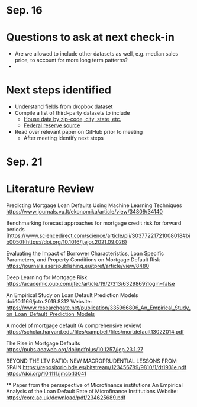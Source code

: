 # Sep. 16
# Questions to ask at next check-in 
- Are we allowed to include other datasets as well, e.g. median sales price, to account for more long term patterns?
- 

# Next steps identified
- Understand fields from dropbox dataset
- Compile a list of third-party datasets to include
    - [House data by zip-code, city, state, etc.](https://www.zillow.com/research/data/)
    - [Federal reserve source](https://fred.stlouisfed.org/categories/97)
- Read over relevant paper on GitHub prior to meeting
    - After meeting identify next steps


# Sep. 21 
# Literature Review
Predicting Mortgage Loan Defaults Using Machine Learning Techniques
https://www.journals.vu.lt/ekonomika/article/view/34809/34140

Benchmarking forecast approaches for mortgage credit risk for forward periods [https://www.sciencedirect.com/science/article/pii/S0377221721008018#bib0050](https://doi.org/10.1016/j.ejor.2021.09.026)

Evaluating the Impact of Borrower Characteristics, Loan Specific Parameters, and Property Conditions on Mortgage Default Risk
https://journals.aserspublishing.eu/tpref/article/view/8480

Deep Learning for Mortgage Risk
https://academic.oup.com/jfec/article/19/2/313/6329869?login=false


An Empirical Study on Loan Default Prediction Models 
doi:10.1166/jctn.2019.8312
Website: https://www.researchgate.net/publication/335966806_An_Empirical_Study_on_Loan_Default_Prediction_Models

A model of mortgage default (A comprehensive review)
https://scholar.harvard.edu/files/campbell/files/mortdefault13022014.pdf

The Rise in Mortgage Defaults
https://pubs.aeaweb.org/doi/pdfplus/10.1257/jep.23.1.27

BEYOND THE LTV RATIO: NEW MACROPRUDENTIAL LESSONS FROM SPAIN
https://repositorio.bde.es/bitstream/123456789/9810/1/dt1931e.pdf
https://doi.org/10.1111/jmcb.13041


** Paper from the persepective of Microfinance institutions 
An Empirical Analysis of the Loan Default Rate of Microfinance Institutions
Website: https://core.ac.uk/download/pdf/234625689.pdf





